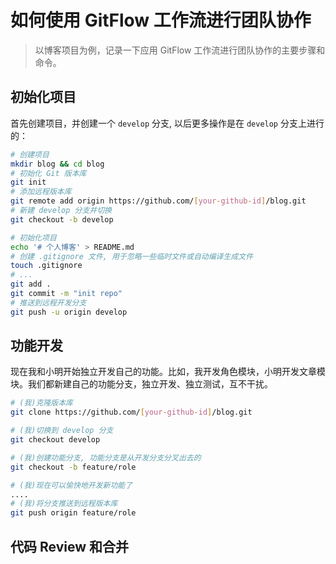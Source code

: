 # 如何使用 GitFlow 工作流进行团队协作

> 以博客项目为例，记录一下应用 GitFlow 工作流进行团队协作的主要步骤和命令。

## 初始化项目

首先创建项目，并创建一个 `develop` 分支, 以后更多操作是在 `develop` 分支上进行的：

```bash
# 创建项目
mkdir blog && cd blog
# 初始化 Git 版本库
git init
# 添加远程版本库
git remote add origin https://github.com/[your-github-id]/blog.git
# 新建 develop 分支并切换
git checkout -b develop

# 初始化项目
echo '# 个人博客' > README.md
# 创建 .gitignore 文件, 用于忽略一些临时文件或自动编译生成文件
touch .gitignore
# ...
git add .
git commit -m "init repo"
# 推送到远程开发分支
git push -u origin develop
```

## 功能开发

现在我和小明开始独立开发自己的功能。比如，我开发角色模块，小明开发文章模块。我们都新建自己的功能分支，独立开发、独立测试，互不干扰。

```bash
# (我)克隆版本库
git clone https://github.com/[your-github-id]/blog.git

# (我)切换到 develop 分支
git checkout develop

# (我)创建功能分支, 功能分支是从开发分支分叉出去的
git checkout -b feature/role

# (我)现在可以愉快地开发新功能了
....
# (我)将分支推送到远程版本库
git push origin feature/role
```

## 代码 Review 和合并
